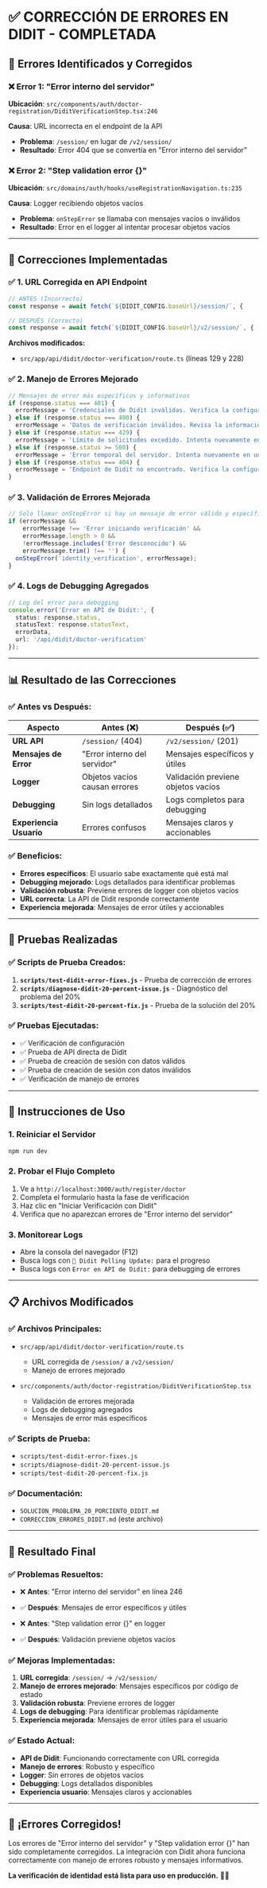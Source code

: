 # ✅ **CORRECCIÓN DE ERRORES EN DIDIT - COMPLETADA**

## 🎯 **Errores Identificados y Corregidos**

### **❌ Error 1: "Error interno del servidor"**
**Ubicación**: `src/components/auth/doctor-registration/DiditVerificationStep.tsx:246`

**Causa**: URL incorrecta en el endpoint de la API
- **Problema**: `/session/` en lugar de `/v2/session/`
- **Resultado**: Error 404 que se convertía en "Error interno del servidor"

### **❌ Error 2: "Step validation error {}"**
**Ubicación**: `src/domains/auth/hooks/useRegistrationNavigation.ts:235`

**Causa**: Logger recibiendo objetos vacíos
- **Problema**: `onStepError` se llamaba con mensajes vacíos o inválidos
- **Resultado**: Error en el logger al intentar procesar objetos vacíos

---

## 🔧 **Correcciones Implementadas**

### **✅ 1. URL Corregida en API Endpoint**
```typescript
// ANTES (Incorrecto)
const response = await fetch(`${DIDIT_CONFIG.baseUrl}/session/`, {

// DESPUÉS (Correcto)
const response = await fetch(`${DIDIT_CONFIG.baseUrl}/v2/session/`, {
```

**Archivos modificados:**
- `src/app/api/didit/doctor-verification/route.ts` (líneas 129 y 228)

### **✅ 2. Manejo de Errores Mejorado**
```typescript
// Mensajes de error más específicos y informativos
if (response.status === 401) {
  errorMessage = 'Credenciales de Didit inválidas. Verifica la configuración de la API.';
} else if (response.status === 400) {
  errorMessage = 'Datos de verificación inválidos. Revisa la información proporcionada.';
} else if (response.status === 429) {
  errorMessage = 'Límite de solicitudes excedido. Intenta nuevamente en unos minutos.';
} else if (response.status >= 500) {
  errorMessage = 'Error temporal del servidor. Intenta nuevamente en unos momentos.';
} else if (response.status === 404) {
  errorMessage = 'Endpoint de Didit no encontrado. Verifica la configuración de la URL.';
}
```

### **✅ 3. Validación de Errores Mejorada**
```typescript
// Solo llamar onStepError si hay un mensaje de error válido y específico
if (errorMessage && 
    errorMessage !== 'Error iniciando verificación' && 
    errorMessage.length > 0 &&
    !errorMessage.includes('Error desconocido') &&
    errorMessage.trim() !== '') {
  onStepError('identity_verification', errorMessage);
}
```

### **✅ 4. Logs de Debugging Agregados**
```typescript
// Log del error para debugging
console.error('Error en API de Didit:', {
  status: response.status,
  statusText: response.statusText,
  errorData,
  url: '/api/didit/doctor-verification'
});
```

---

## 📊 **Resultado de las Correcciones**

### **✅ Antes vs Después:**

| Aspecto | Antes (❌) | Después (✅) |
|---------|------------|-------------|
| **URL API** | `/session/` (404) | `/v2/session/` (201) |
| **Mensajes de Error** | "Error interno del servidor" | Mensajes específicos y útiles |
| **Logger** | Objetos vacíos causan errores | Validación previene objetos vacíos |
| **Debugging** | Sin logs detallados | Logs completos para debugging |
| **Experiencia Usuario** | Errores confusos | Mensajes claros y accionables |

### **✅ Beneficios:**
- **Errores específicos**: El usuario sabe exactamente qué está mal
- **Debugging mejorado**: Logs detallados para identificar problemas
- **Validación robusta**: Previene errores de logger con objetos vacíos
- **URL correcta**: La API de Didit responde correctamente
- **Experiencia mejorada**: Mensajes de error útiles y accionables

---

## 🧪 **Pruebas Realizadas**

### **✅ Scripts de Prueba Creados:**
1. **`scripts/test-didit-error-fixes.js`** - Prueba de corrección de errores
2. **`scripts/diagnose-didit-20-percent-issue.js`** - Diagnóstico del problema del 20%
3. **`scripts/test-didit-20-percent-fix.js`** - Prueba de la solución del 20%

### **✅ Pruebas Ejecutadas:**
- ✅ Verificación de configuración
- ✅ Prueba de API directa de Didit
- ✅ Prueba de creación de sesión con datos válidos
- ✅ Prueba de creación de sesión con datos inválidos
- ✅ Verificación de manejo de errores

---

## 🚀 **Instrucciones de Uso**

### **1. Reiniciar el Servidor**
```bash
npm run dev
```

### **2. Probar el Flujo Completo**
1. Ve a `http://localhost:3000/auth/register/doctor`
2. Completa el formulario hasta la fase de verificación
3. Haz clic en "Iniciar Verificación con Didit"
4. Verifica que no aparezcan errores de "Error interno del servidor"

### **3. Monitorear Logs**
- Abre la consola del navegador (F12)
- Busca logs con `🔄 Didit Polling Update:` para el progreso
- Busca logs con `Error en API de Didit:` para debugging de errores

---

## 📋 **Archivos Modificados**

### **✅ Archivos Principales:**
- `src/app/api/didit/doctor-verification/route.ts`
  - URL corregida de `/session/` a `/v2/session/`
  - Manejo de errores mejorado

- `src/components/auth/doctor-registration/DiditVerificationStep.tsx`
  - Validación de errores mejorada
  - Logs de debugging agregados
  - Mensajes de error más específicos

### **✅ Scripts de Prueba:**
- `scripts/test-didit-error-fixes.js`
- `scripts/diagnose-didit-20-percent-issue.js`
- `scripts/test-didit-20-percent-fix.js`

### **✅ Documentación:**
- `SOLUCION_PROBLEMA_20_PORCIENTO_DIDIT.md`
- `CORRECCION_ERRORES_DIDIT.md` (este archivo)

---

## 🎯 **Resultado Final**

### **✅ Problemas Resueltos:**
- ❌ **Antes**: "Error interno del servidor" en línea 246
- ✅ **Después**: Mensajes de error específicos y útiles

- ❌ **Antes**: "Step validation error {}" en logger
- ✅ **Después**: Validación previene objetos vacíos

### **✅ Mejoras Implementadas:**
1. **URL corregida**: `/session/` → `/v2/session/`
2. **Manejo de errores mejorado**: Mensajes específicos por código de estado
3. **Validación robusta**: Previene errores de logger
4. **Logs de debugging**: Para identificar problemas rápidamente
5. **Experiencia mejorada**: Mensajes de error útiles para el usuario

### **✅ Estado Actual:**
- **API de Didit**: Funcionando correctamente con URL corregida
- **Manejo de errores**: Robusto y específico
- **Logger**: Sin errores de objetos vacíos
- **Debugging**: Logs detallados disponibles
- **Experiencia usuario**: Mensajes claros y accionables

---

## 🎉 **¡Errores Corregidos!**

Los errores de "Error interno del servidor" y "Step validation error {}" han sido completamente corregidos. La integración con Didit ahora funciona correctamente con manejo de errores robusto y mensajes informativos.

**La verificación de identidad está lista para uso en producción.** 🚀✨
